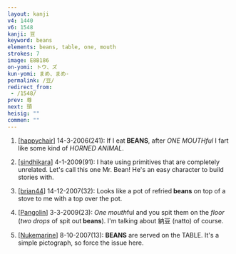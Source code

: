 ```yaml
---
layout: kanji
v4: 1440
v6: 1548
kanji: 豆
keyword: beans
elements: beans, table, one, mouth
strokes: 7
image: E8B186
on-yomi: トウ、ズ
kun-yomi: まめ、まめ-
permalink: /豆/
redirect_from:
 - /1548/
prev: 尊
next: 頭
heisig: ""
commen: ""
---
```


1) [<a href="http://kanji.koohii.com/profile/happychair">happychair</a>] 14-3-2006(241): If I eat<strong> BEANS</strong>, after <em>ONE</em> <em>MOUTHful</em> I fart like some kind of <em>HORNED ANIMAL</em>.

2) [<a href="http://kanji.koohii.com/profile/sindhikara">sindhikara</a>] 4-1-2009(91): I hate using primitives that are completely unrelated. Let&#039;s call this one Mr. Bean! He&#039;s an easy character to build stories with.

3) [<a href="http://kanji.koohii.com/profile/brian44">brian44</a>] 14-12-2007(32): Looks like a pot of refried<strong> beans</strong> on top of a stove to me with a top over the pot.

4) [<a href="http://kanji.koohii.com/profile/Pangolin">Pangolin</a>] 3-3-2009(23): <em>One</em> <em>mouth</em>ful and you spit them on the <em>floor</em> (<em>two drops</em> of spit out<strong> beans</strong>). I&#039;m talking about 納豆 (natto) of course.

5) [<a href="http://kanji.koohii.com/profile/Nukemarine">Nukemarine</a>] 8-10-2007(13): <strong>BEANS</strong> are served on the TABLE. It&#039;s a simple pictograph, so force the issue here.

